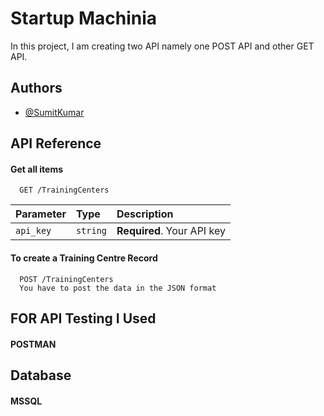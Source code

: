 
# Startup Machinia

In this project, I am creating two API namely one POST API and other GET API.

## Authors

- [@SumitKumar](https://www.github.com/SumitVashist)


## API Reference

#### Get all items

```http
  GET /TrainingCenters
```

| Parameter | Type     | Description                |
| :-------- | :------- | :------------------------- |
| `api_key` | `string` | **Required**. Your API key |

#### To create a Training Centre Record 

```http
  POST /TrainingCenters
  You have to post the data in the JSON format
```

## FOR API Testing I Used 
#### POSTMAN

## Database 
#### MSSQL
